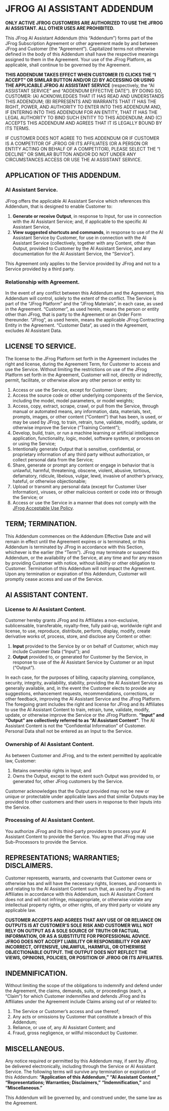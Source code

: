 # JFROG AI ASSISTANT ADDENDUM

**ONLY ACTIVE JFROG CUSTOMERS ARE AUTHORIZED TO USE THE JFROG AI ASSISTANT. ALL OTHER USES ARE PROHIBITED.**

This JFrog AI Assistant Addendum (this “Addendum”) forms part of the JFrog Subscription Agreement or other agreement made by and between JFrog and Customer (the “Agreement”). Capitalized terms not otherwise defined in the body of this Addendum shall have the respective meanings assigned to them in the Agreement. Your use of the JFrog Platform, as applicable, shall continue to be governed by the Agreement.

**THIS ADDENDUM TAKES EFFECT WHEN CUSTOMER (1) CLICKS THE “I ACCEPT” OR SIMILAR BUTTON AND/OR (2) BY ACCESSING OR USING THE APPLICABLE JFROG AI ASSISTANT SERVICE** (respectively, the “AI ASSISTANT SERVICE” and “ADDENDUM EFFECTIVE DATE”). BY DOING SO, CUSTOMER: (A) ACKNOWLEDGES THAT IT HAS READ AND UNDERSTANDS THIS ADDENDUM; (B) REPRESENTS AND WARRANTS THAT IT HAS THE RIGHT, POWER, AND AUTHORITY TO ENTER INTO THIS ADDENDUM AND, IF ENTERING INTO THIS ADDENDUM FOR AN ENTITY, THAT IT HAS THE LEGAL AUTHORITY TO BIND SUCH ENTITY TO THIS ADDENDUM; AND (C) ACCEPTS THIS ADDENDUM AND AGREES THAT IT IS LEGALLY BOUND BY ITS TERMS.

IF CUSTOMER DOES NOT AGREE TO THIS ADDENDUM OR IF CUSTOMER IS A COMPETITOR OF JFROG OR ITS AFFILIATES (OR A PERSON OR ENTITY ACTING ON BEHALF OF A COMPETITOR), PLEASE SELECT THE “I DECLINE” OR SIMILAR BUTTON AND/OR DO NOT UNDER ANY CIRCUMSTANCES ACCESS OR USE THE AI ASSISTANT SERVICE.

## APPLICATION OF THIS ADDENDUM.

### AI Assistant Service.

JFrog offers the applicable AI Assistant Service which references this Addendum, that is designed to enable Customer to:

1. **Generate or receive Output**, in response to Input, for use in connection with the AI Assistant Service; and, if applicable to the specific AI Assistant Service,
2. **View suggested shortcuts and commands**, in response to use of the AI Assistant Service by Customer, for use in connection with the AI Assistant Service (collectively, together with any Content, other than Output, provided to Customer by the AI Assistant Service, and any documentation for the AI Assistant Service, the “Service”).

This Agreement only applies to the Service provided by JFrog and not to a Service provided by a third party.

### Relationship with Agreement.

In the event of any conflict between this Addendum and the Agreement, this Addendum will control, solely to the extent of the conflict. The Service is part of the “JFrog Platform” and the “JFrog Materials”, in each case, as used in the Agreement. “Customer”, as used herein, means the person or entity other than JFrog, that is party to the Agreement or an Order Form thereunder. “JFrog”, as used herein, means the applicable JFrog Contracting Entity in the Agreement. “Customer Data”, as used in the Agreement, excludes AI Assistant Data.

## LICENSE TO SERVICE.

The license to the JFrog Platform set forth in the Agreement includes the right and license, during the Agreement Term, for Customer to access and use the Service. Without limiting the restrictions on use of the JFrog Platform set forth in the Agreement, Customer will not, directly or indirectly, permit, facilitate, or otherwise allow any other person or entity to:

1. Access or use the Service, except for Customer Users;
2. Access the source code or other underlying components of the Service, including the model, model parameters, or model weights;
3. Access, copy, extract, scrape, crawl, or pull from the Service, through manual or automated means, any information, data, materials, text, prompts, images, or other content (“Content”) that has been, is used, or may be used by JFrog, to train, retrain, tune, validate, modify, update, or otherwise improve the Service (“Training Content”);
4. Develop, build, train, or run a machine learning or artificial intelligence application, functionality, logic, model, software system, or process on or using the Service;
5. Intentionally generate Output that is sensitive, confidential, or proprietary information of any third party without authorization, or collect personal data from the Service;
6. Share, generate or prompt any content or engage in behavior that is unlawful, harmful, threatening, obscene, violent, abusive, tortious, defamatory, ridicule, libelous, vulgar, lewd, invasive of another’s privacy, hateful, or otherwise objectionable;
7. Upload or transmit any personal data (except for Customer User Information), viruses, or other malicious content or code into or through the Service; or
8. Access or use the Service in a manner that does not comply with the [JFrog Acceptable Use Policy](https://jfrog.com/acceptable-use-policy/).

## TERM; TERMINATION.

This Addendum commences on the Addendum Effective Date and will remain in effect until the Agreement expires or is terminated, or this Addendum is terminated by JFrog in accordance with this Section, whichever is the earlier (the “Term”). JFrog may terminate or suspend this Addendum, or the availability of the Service, at any time and for any reason by providing Customer with notice, without liability or other obligation to Customer. Termination of this Addendum will not impact the Agreement. Upon any termination or expiration of this Addendum, Customer will promptly cease access and use of the Service.

## AI ASSISTANT CONTENT.

### License to AI Assistant Content.

Customer hereby grants JFrog and its Affiliates a non-exclusive, sublicensable, transferable, royalty-free, fully paid-up, worldwide right and license, to use, reproduce, distribute, perform, display, modify, create derivative works of, process, store, and disclose any Content or other:

1. **Input** provided to the Service by or on behalf of Customer, which may include Customer Data (“Input”); and
2. **Output** provided to, or generated for Customer by the Service, in response to use of the AI Assistant Service by Customer or an Input (“Output”).

In each case, for the purposes of billing, capacity planning, compliance, security, integrity, availability, stability, providing the AI Assistant Service as generally available, and, in the event the Customer elects to provide any suggestions, enhancement requests, recommendations, corrections, or other feedback, improving the AI Assistant Service and the JFrog Platform. The foregoing grant includes the right and license for JFrog and its Affiliates to use the AI Assistant Content to train, retrain, tune, validate, modify, update, or otherwise improve the Service or the JFrog Platform. **“Input” and “Output” are collectively referred to as “AI Assistant Content”**. The AI Assistant Content is not the “Confidential Information” of Customer. Personal Data shall not be entered as an Input to the Service.

### Ownership of AI Assistant Content.

As between Customer and JFrog, and to the extent permitted by applicable law, Customer:

1. Retains ownership rights in Input; and
2. Owns the Output, except to the extent such Output was provided to, or generated for, other JFrog customers by the Service.

Customer acknowledges that the Output provided may not be new or unique or protectable under applicable laws and that similar Outputs may be provided to other customers and their users in response to their Inputs into the Service.

### Processing of AI Assistant Content.

You authorize JFrog and its third-party providers to process your AI Assistant Content to provide the Service. You agree that JFrog may use Sub-Processors to provide the Service.

## REPRESENTATIONS; WARRANTIES; DISCLAIMERS.

Customer represents, warrants, and covenants that Customer owns or otherwise has and will have the necessary rights, licenses, and consents in and relating to the AI Assistant Content such that, as used by JFrog and its Affiliates in accordance with this Addendum, such AI Assistant Content does not and will not infringe, misappropriate, or otherwise violate any intellectual property rights, or other rights, of any third party or violate any applicable law.

**CUSTOMER ACCEPTS AND AGREES THAT ANY USE OF OR RELIANCE ON OUTPUTS IS AT CUSTOMER’S SOLE RISK AND CUSTOMER WILL NOT RELY ON OUTPUT AS A SOLE SOURCE OF TRUTH OR FACTUAL INFORMATION, OR AS A SUBSTITUTE FOR PROFESSIONAL ADVICE. JFROG DOES NOT ACCEPT LIABILITY OR RESPONSIBILITY FOR ANY INCORRECT, OFFENSIVE, UNLAWFUL, HARMFUL, OR OTHERWISE OBJECTIONABLE OUTPUT. THE OUTPUT DOES NOT REFLECT THE VIEWS, OPINIONS, POLICIES, OR POSITION OF JFROG OR ITS AFFILIATES.**

## INDEMNIFICATION.

Without limiting the scope of the obligations to indemnify and defend under the Agreement, the claims, demands, suits, or proceedings (each, a “Claim”) for which Customer indemnifies and defends JFrog and its Affiliates under the Agreement include Claims arising out of or related to:

1. The Service or Customer’s access and use thereof;
2. Any acts or omissions by Customer that constitute a breach of this Addendum;
3. Reliance, or use of, any AI Assistant Content; and
4. Fraud, gross negligence, or willful misconduct by Customer.

## MISCELLANEOUS.

Any notice required or permitted by this Addendum may, if sent by JFrog, be delivered electronically, including through the Service or AI Assistant Service. The following terms will survive any termination or expiration of this Addendum: **“Application of this Addendum,”** **“AI Assistant Content,”** **“Representations; Warranties; Disclaimers,”** **“Indemnification,”** and **“Miscellaneous.”**

This Addendum will be governed by, and construed under, the same law as the Agreement.
